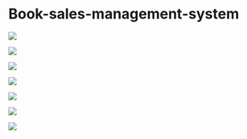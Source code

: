 # Book-sales-management-system
![](https://github.com/liuchuo/Book-sales-management-system/blob/master/screenshots/0.png)


![](https://github.com/liuchuo/Book-sales-management-system/blob/master/screenshots/1.png)


![](https://github.com/liuchuo/Book-sales-management-system/blob/master/screenshots/2.png)


![](https://github.com/liuchuo/Book-sales-management-system/blob/master/screenshots/3.png)


![](https://github.com/liuchuo/Book-sales-management-system/blob/master/screenshots/4.png)


![](https://github.com/liuchuo/Book-sales-management-system/blob/master/screenshots/5.png)


![](https://github.com/liuchuo/Book-sales-management-system/blob/master/screenshots/6.png)